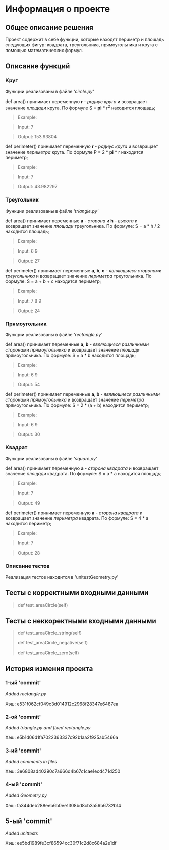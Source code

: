# Информация о проекте
  
## Общее описание решения
  
Проект содержит в себе функции, которые находят периметр и площадь следующих фигур: квадрата, треугольника, прямоугольника и круга с помощью математических формул.
  
## Описание функций
  
### Круг
  
Функции реализованы в файле *'circle.py'*

def area() принимает переменную **r** - *радиус круга* и возвращает значение *площади* круга. По формуле S = **pi** * r<sup>2</sup> находится площадь;
> Example: 

> Input: 7

> Output: 153.93804
  
def perimeter() принимает переменную **r** - *радиус круга* и возвращает значение *периметра* круга. По формуле P = 2 * **pi** * r находится периметр;
> Example:

> Input: 7

> Output: 43.982297
  
### Треугольник 
  
Функции реализованы в файле *'triangle.py'*

def area() принимает переменные **a** - *сторона* и **h** - *высота* и возвращает значение *площади* треугольника. По формуле: S = a * h / 2 находится площадь;
> Example:

> Input: 6 9

> Output: 27
  
def perimeter() принимает переменные **a**, **b**, **c** - *являющиеся сторонами треугольника* и возвращает значение *периметра* треугольника. По формуле: S = a + b + c находится периметр;
> Example:

> Input: 7 8 9

> Output: 24
  
### Прямоугольник 
  
Функции реализованы в файле *'rectangle.py'*

def area() принимает переменные **a**, **b** - *являющиеся различными сторонами прямоугольника* и возвращает значение *площади* прямоугольника. По формуле: S = a * b находится площадь;
> Example:

> Input: 6 9

> Output: 54
  
def perimeter() принимает переменные **a**, **b** - *являющиеся различными сторонами прямоугольника* и возвращает значение *периметра* прямоугольника. По формуле: S = 2 * (a + b) находится периметр;
> Example:

> Input: 6 9

> Output: 30

### Квадрат
  
Функции реализованы в файле *'square.py'*

def area() принимает переменную **a** - *сторона квадрата* и возвращает значение *площади* квадрата. По формуле: S = a * a находится площадь;
> Example:

> Input: 7

> Output: 49
  
def perimeter() принимает переменную **a** - *сторона квадрата* и возвращает значение *периметра* квадрата. По формуле: S = 4 * a находится периметр;
> Example:
 
> Input: 7 

> Output: 28
### Описание тестов
Реализация тестов находится в 'unitestGeometry.py'
## Тесты с корректными входными данными
> def test_areaCircle(self)
## Тесты с неккоректными входными данными
> def test_areaCircle_string(self)
> 
> def test_areaCircle_negative(self)
> 
> def test_areaCircle_zero(self)
## История измения проекта

### 1-ый 'commit'
  
*Added rectangle.py*

Хэш: e531f062cf049c3d014912c2968f28347e6487ea

### 2-ой 'commit'
  
*Added triangle.py and fixed rectangle.py*
  
Хэш: e5b1d06d1fa7022363337c92b1aa2f925ab5466a
  
### 3-ий 'commit'
  
*Added comments in files*
  
Хэш:  3e6808ad40290c7a666d4b67c1cae1ecd471d250

### 4-ый 'commit'

*Added Geometry.py*

Хэш: fa344deb288eeb6b0ee1308bd8cb3a56b6732b14

## 5-ый 'commit'

*Added unittests*

Хэш: ee5bd1989fe3cf86594cc30f71c2d8c684a2e1df

